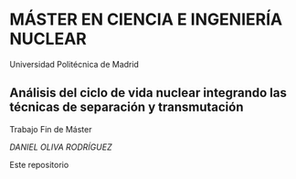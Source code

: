 
# MÁSTER EN CIENCIA E INGENIERÍA NUCLEAR
Universidad Politécnica de Madrid

## Análisis del ciclo de vida nuclear integrando las técnicas de separación y transmutación
Trabajo Fin de Máster

_*DANIEL OLIVA RODRÍGUEZ*_

Este repositorio